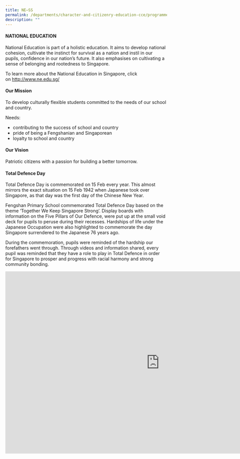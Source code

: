 ```yaml
---
title: NE–SS
permalink: /departments/character-and-citizenry-education-cce/programmes/ness/
description: ""
---
```

<h4><strong>NATIONAL EDUCATION</strong></h4>
<p>National Education is part of a holistic education. It aims to develop national cohesion, cultivate the instinct for survival as a nation and instil in our pupils, confidence in our nation&rsquo;s future. It also emphasises on cultivating a sense of belonging and rootedness to Singapore.</p>
<p>To learn more about the National Education in Singapore, click on&nbsp;<a href="http://www.ne.edu.sg/">http://www.ne.edu.sg/</a></p>
<h4><strong>Our Mission</strong></h4>
<p>To develop culturally flexible students committed to the needs of our school and country.</p>
<p>Needs:</p>
<ul>
<li>contributing to the success of school and country</li>
<li>pride of being a Fengshanian and Singaporean</li>
<li>loyalty to school and country</li>
</ul>
<h4><strong>Our Vision</strong></h4>
<p>Patriotic citizens with a passion for building a better tomorrow.</p>
<h4><strong>Total Defence Day</strong></h4>
<p>Total Defence Day is commemorated on 15 Feb every year. This almost mirrors the exact situation on 15 Feb 1942 when Japanese took over Singapore, as that day was the first day of the Chinese New Year.</p>
<p>Fengshan Primary School commemorated Total Defence Day based on the theme &lsquo;Together We Keep Singapore Strong&rsquo;. Display boards with information on the Five Pillars of Our Defence, were put up at the small void deck for pupils to peruse during their recesses. Hardships of life under the Japanese Occupation were also highlighted to commemorate the day Singapore surrendered to the Japanese 76 years ago.</p>
<p>During the commemoration, pupils were reminded of the hardship our forefathers went through. Through videos and information shared, every pupil was reminded that they have a role to play in Total Defence in order for Singapore to prosper and progress with racial harmony and strong community bonding.</p>
<iframe src="https://docs.google.com/presentation/d/e/2PACX-1vT-N_7A9WPwrgxgX9xDp5NBhC5AOXoaRIvTwprQ990adpJW7w8gAyi7cGNkmU10OwIhhVn7cZLO48CW/embed?start=false&loop=false&delayms=10000" frameborder="0" width="960" height="569" allowfullscreen="true"></iframe>
